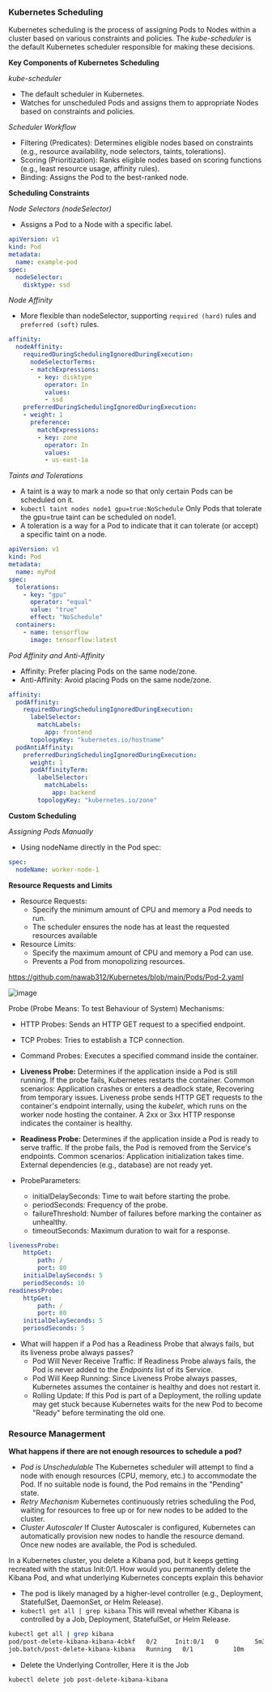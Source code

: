 ### Kubernetes Scheduling ###
Kubernetes scheduling is the process of assigning Pods to Nodes within a cluster based on various constraints and policies. The *kube-scheduler* is the default Kubernetes scheduler responsible for making these decisions.

**Key Components of Kubernetes Scheduling**

*kube-scheduler*
- The default scheduler in Kubernetes.
- Watches for unscheduled Pods and assigns them to appropriate Nodes based on constraints and policies.

*Scheduler Workflow*
- Filtering (Predicates): Determines eligible nodes based on constraints (e.g., resource availability, node selectors, taints, tolerations).
- Scoring (Prioritization): Ranks eligible nodes based on scoring functions (e.g., least resource usage, affinity rules).
- Binding: Assigns the Pod to the best-ranked node.

**Scheduling Constraints**

*Node Selectors (nodeSelector)*
- Assigns a Pod to a Node with a specific label.
```yaml
apiVersion: v1
kind: Pod
metadata:
  name: example-pod
spec:
  nodeSelector:
    disktype: ssd
```

*Node Affinity*
- More flexible than nodeSelector, supporting `required (hard)` rules and `preferred (soft)` rules.
```yaml
affinity:
  nodeAffinity:
    requiredDuringSchedulingIgnoredDuringExecution:
      nodeSelectorTerms:
      - matchExpressions:
        - key: disktype
          operator: In
          values:
          - ssd
    preferredDuringSchedulingIgnoredDuringExecution:
    - weight: 1
      preference:
        matchExpressions:
        - key: zone
          operator: In
          values:
          - us-east-1a
```

*Taints and Tolerations*
- A taint is a way to mark a node so that only certain Pods can be scheduled on it.
- `kubectl taint nodes node1 gpu=true:NoSchedule` Only Pods that tolerate the gpu=true taint can be scheduled on node1.
- A toleration is a way for a Pod to indicate that it can tolerate (or accept) a specific taint on a node.
```yaml
apiVersion: v1
kind: Pod
metadata:
  name: myPod
spec:
  tolerations:
    - key: "gpu"
      operator: "equal"
      value: "true"
      effect: "NoSchedule"
  containers:
    - name: tensorflow
      image: tensorflow:latest
```

*Pod Affinity and Anti-Affinity*
- Affinity: Prefer placing Pods on the same node/zone.
- Anti-Affinity: Avoid placing Pods on the same node/zone.
```yaml
affinity:
  podAffinity:
    requiredDuringSchedulingIgnoredDuringExecution:
      labelSelector:
        matchLabels:
          app: frontend
      topologyKey: "kubernetes.io/hostname"
  podAntiAffinity:
    preferredDuringSchedulingIgnoredDuringExecution:
      weight: 1
      podAffinityTerm:
        labelSelector:
          matchLabels:
            app: backend
        topologyKey: "kubernetes.io/zone"
```

**Custom Scheduling**

*Assigning Pods Manually*  
- Using nodeName directly in the Pod spec:
```yaml
spec:
  nodeName: worker-node-1
```

**Resource Requests and Limits**
- Resource Requests:
    - Specify the minimum amount of CPU and memory a Pod needs to run.
    - The scheduler ensures the node has at least the requested resources available
- Resource Limits:
    - Specify the maximum amount of CPU and memory a Pod can use.
    - Prevents a Pod from monopolizing resources.


https://github.com/nawab312/Kubernetes/blob/main/Pods/Pod-2.yaml


![image](https://github.com/user-attachments/assets/6466be37-1dea-4296-aac6-2bcab920e105)

Probe (Probe Means: To test Behaviour of System) Mechanisms:
- HTTP Probes: Sends an HTTP GET request to a specified endpoint.
- TCP Probes: Tries to establish a TCP connection.
- Command Probes: Executes a specified command inside the container.

- **Liveness Probe:** Determines if the application inside a Pod is still running. If the probe fails, Kubernetes restarts the container. Common scenarios: Application crashes or enters a deadlock state, Recovering from temporary issues. Liveness probe sends HTTP GET requests to the container's endpoint internally, using the *kubelet*, which runs on the worker node hosting the container. A 2xx or 3xx HTTP response indicates the container is healthy.
- **Readiness Probe:** Determines if the application inside a Pod is ready to serve traffic. If the probe fails, the Pod is removed from the Service's endpoints. Common scenarios: Application initialization takes time. External dependencies (e.g., database) are not ready yet.

- ProbeParameters:
    - initialDelaySeconds: Time to wait before starting the probe.
    - periodSeconds: Frequency of the probe.
    - failureThreshold: Number of failures before marking the container as unhealthy.
    - timeoutSeconds: Maximum duration to wait for a response.

```yaml
livenessProbe:
    httpGet:
        path: /
        port: 80
    initialDelaySeconds: 5
    periodSeconds: 10
readinessProbe:
    httpGet:
        path: /
        port: 80
    initialDelaySeconds: 5
    periosdSeconds: 5
```
- What will happen if a Pod has a Readiness Probe that always fails, but its liveness probe always passes?
    - Pod Will Never Receive Traffic: If Readiness Probe always fails, the Pod is never added to the *Endpoints* list of its Service.
    - Pod Will Keep Running: Since Liveness Probe always passes, Kubernetes assumes the container is healthy and does not restart it.
    - Rolling Update: If this Pod is part of a Deployment, the rolling update may get stuck because Kubernetes waits for the new Pod to become "Ready" before terminating the old one.
 
### Resource Managerment ###
**What happens if there are not enough resources to schedule a pod?**
- *Pod is Unschedulable* The Kubernetes scheduler will attempt to find a node with enough resources (CPU, memory, etc.) to accommodate the Pod. If no suitable node is found, the Pod remains in the "Pending" state.
- *Retry Mechanism* Kubernetes continuously retries scheduling the Pod, waiting for resources to free up or for new nodes to be added to the cluster.
- *Cluster Autoscaler* If Cluster Autoscaler is configured, Kubernetes can automatically provision new nodes to handle the resource demand. Once new nodes are available, the Pod is scheduled.

In a Kubernetes cluster, you delete a Kibana pod, but it keeps getting recreated with the status Init:0/1. How would you permanently delete the Kibana Pod, and what underlying Kubernetes concepts explain this behavior
- The pod is likely managed by a higher-level controller (e.g., Deployment, StatefulSet, DaemonSet, or Helm Release).
- `kubectl get all | grep kibana` This will reveal whether Kibana is controlled by a Job, Deployment, StatefulSet, or Helm Release.
```bash
kubectl get all | grep kibana
pod/post-delete-kibana-kibana-4cbkf   0/2     Init:0/1   0          5m31s
job.batch/post-delete-kibana-kibana   Running   0/1           10m        10m
```
- Delete the Underlying Controller, Here it is the Job
```bash
kubectl delete job post-delete-kibana-kibana
```

